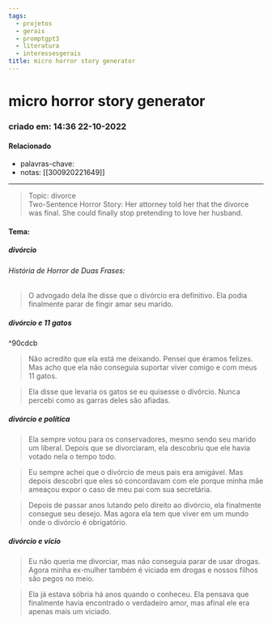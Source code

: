 ```yaml
---
tags:
  - projetos
  - gerais
  - promptgpt3
  - literatura
  - interessesgerais
title: micro horror story generator
---
```


# micro horror story generator

### criado em: 14:36 22-10-2022

#### Relacionado

- palavras-chave: 
- notas: [[300920221649]]

---

>Topic: divorce  
Two-Sentence Horror Story: Her attorney told her that the divorce was final. She could finally stop pretending to love her husband.

#### Tema: 

##### divórcio

###### História de Horror de Duas Frases: 

>O advogado dela lhe disse que o divórcio era definitivo. Ela podia finalmente parar de fingir amar seu marido.

##### divórcio e 11 gatos

^90cdcb

>Não acredito que ela está me deixando. Pensei que éramos felizes. Mas acho que ela não conseguia suportar viver comigo e com meus 11 gatos.

>Ela disse que levaria os gatos se eu quisesse o divórcio. Nunca percebi como as garras deles são afiadas.

##### divórcio e política

>Ela sempre votou para os conservadores, mesmo sendo seu marido um liberal. Depois que se divorciaram, ela descobriu que ele havia votado nela o tempo todo.

>Eu sempre achei que o divórcio de meus pais era amigável. Mas depois descobri que eles só concordavam com ele porque minha mãe ameaçou expor o caso de meu pai com sua secretária.

>Depois de passar anos lutando pelo direito ao divórcio, ela finalmente consegue seu desejo. Mas agora ela tem que viver em um mundo onde o divórcio é obrigatório.

##### divórcio e vício

>Eu não queria me divorciar, mas não conseguia parar de usar drogas. Agora minha ex-mulher também é viciada em drogas e nossos filhos são pegos no meio.

>Ela já estava sóbria há anos quando o conheceu. Ela pensava que finalmente havia encontrado o verdadeiro amor, mas afinal ele era apenas mais um viciado.
